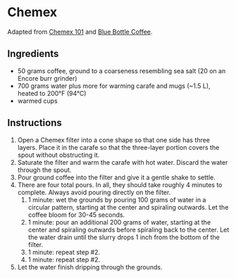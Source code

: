 # Chemex

Adapted from [Chemex 101](https://www.chemexcoffeemaker.com/brewing-product-care-instructions) and [Blue Bottle Coffee](https://bluebottlecoffee.com/preparation-guides/chemex?type=whole-bean).

## Ingredients

- 50 grams coffee, ground to a coarseness resembling sea salt (20 on an Encore burr grinder)
- 700 grams water plus more for warming carafe and mugs (~1.5 L), heated to 200&deg;F (94&deg;C)
- warmed cups

## Instructions

1. Open a Chemex filter into a cone shape so that one side has three layers. Place it in the carafe so that the three-layer portion covers the spout without obstructing it.
2. Saturate the filter and warm the carafe with hot water. Discard the water through the spout.
3. Pour ground coffee into the filter and give it a gentle shake to settle.
4. There are four total pours. In all, they should take roughly 4 minutes to complete. Always avoid pouring directly on the filter.
   1. 1 minute: wet the grounds by pouring 100 grams of water in a circular pattern, starting at the center and spiraling outwards. Let the coffee bloom for 30-45 seconds.
   2. 1 minute: pour an additional 200 grams of water, starting at the center and spiraling outwards before spiraling back to the center. Let the water drain until the slurry drops 1 inch from the bottom of the filter.
   3. 1 minute: repeat step #2.
   4. 1 minute: repeat step #2.
5. Let the water finish dripping through the grounds.
